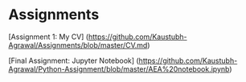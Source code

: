 # Assignments

[Assignment 1: My CV] (https://github.com/Kaustubh-Agrawal/Assignments/blob/master/CV.md)

[Final Assignment: Jupyter Notebook] (https://github.com/Kaustubh-Agrawal/Python-Assignment/blob/master/AEA%20notebook.ipynb)
